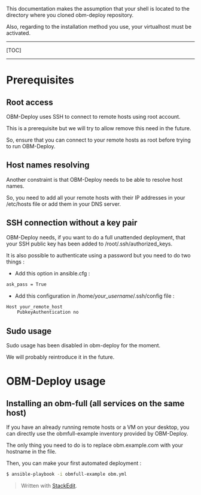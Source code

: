 
This documentation makes the assumption that your shell is located to the directory where you cloned obm-deploy repository.

Also, regarding to the installation method you use, your virtualhost must be activated.

-----------------------------

[TOC]

-----------------------------

Prerequisites
===========

Root access
---------------

OBM-Deploy uses SSH to connect to remote hosts using root account.

This is a prerequisite but we will try to allow remove this need in the future.

So, ensure that you can connect to your remote hosts as root before trying to run OBM-Deploy.

Host names resolving
----------------------------

Another constraint is that OBM-Deploy needs to be able to resolve host names.

So, you need to add all your remote hosts with their IP addresses in your /etc/hosts file or add them in your DNS server.

SSH connection without a key pair
----------------------------------------------

OBM-Deploy needs, if you want to do a full unattended deployment, that your SSH public key has been added to /root/.ssh/authorized_keys.

It is also possible to authenticate using a password but you need to do two things :

 - Add this option in ansible.cfg :

```.bash
ask_pass = True
```

 - Add this configuration in /home/*your_username*/.ssh/config file :

```.bash
Host your_remote_host
    PubkeyAuthentication no
```

Sudo usage
---------------

Sudo usage has been disabled in obm-deploy for the moment.

We will probably reintroduce it in the future.

OBM-Deploy usage
================

Installing an obm-full (all services on the same host)
----------------------------------------------------------------------

If you have an already running remote hosts or a VM on your desktop, you can directly use the obmfull-example inventory provided by OBM-Deploy.

The only thing you need to do is to replace obm.example.com with your hostname in the file.

Then, you can make your first automated deployment :

```.bash
$ ansible-playbook -i obmfull-example obm.yml
```

> Written with [StackEdit](https://stackedit.io/).